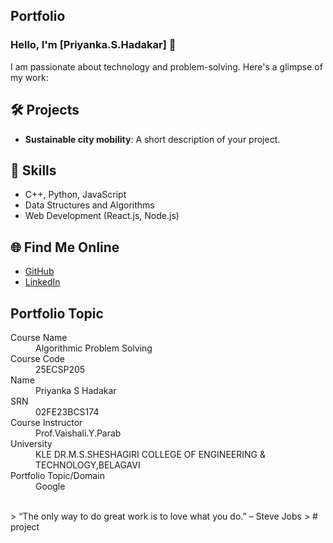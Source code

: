 ## Portfolio

### Hello, I'm [Priyanka.S.Hadakar] 👋

I am passionate about technology and problem-solving. Here's a glimpse of my work:

## 🛠️ Projects
- **Sustainable city mobility**: A short description of your project.


## 🚀 Skills
- C++, Python, JavaScript
- Data Structures and Algorithms
- Web Development (React.js, Node.js)

## 🌐 Find Me Online
- [GitHub](https://github.com/your-github-username)
- [LinkedIn](https://linkedin.com/in/your-linkedin-profile)

## Portfolio Topic

<dl>
<dt>Course Name</dt>
<dd>Algorithmic Problem Solving</dd>
<dt>Course Code</dt>
<dd>25ECSP205</dd>
<dt>Name</dt>
<dd>Priyanka S Hadakar</dd>
<dt>SRN</dt>
<dd>02FE23BCS174</dd>
<dt>Course Instructor</dt>
<dd>Prof.Vaishali.Y.Parab</dd>
<dt>University</dt>
<dd>KLE DR.M.S.SHESHAGIRI COLLEGE OF ENGINEERING & TECHNOLOGY,BELAGAVI</dd>
<dt>Portfolio Topic/Domain</dt>
<dd>Google</dd>
</dl>

<br> 
> “The only way to do great work is to love what you do.” – Steve Jobs
>
# project
